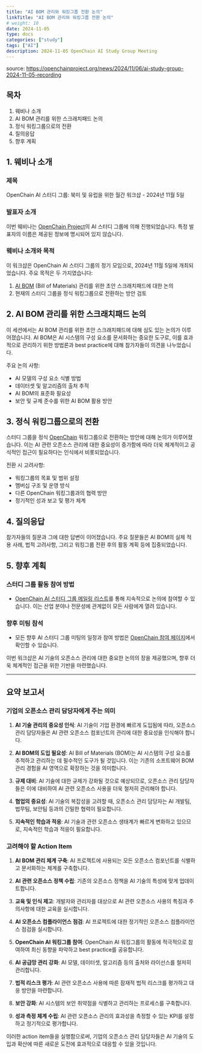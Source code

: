 ```yaml
---
title: "AI BOM 관리와 워킹그룹 전환 논의"
linkTitle: "AI BOM 관리와 워킹그룹 전환 논의"
# weight: 10
date: 2024-11-05
type: docs
categories: ["study"]
tags: ["AI"]
description: 2024-11-05 OpenChain AI Study Group Meeting
---
```


source: https://openchainproject.org/news/2024/11/06/ai-study-group-2024-11-05-recording


## 목차
1. 웨비나 소개
2. AI BOM 관리를 위한 스크래치패드 논의
3. 정식 워킹그룹으로의 전환
4. 질의응답
5. 향후 계획

## 1. 웨비나 소개

### 제목
OpenChain AI 스터디 그룹: 북미 및 유럽을 위한 월간 워크샵 - 2024년 11월 5일

### 발표자 소개
이번 웨비나는 [OpenChain Project](https://www.openchainproject.org/)의 AI 스터디 그룹에 의해 진행되었습니다. 특정 발표자의 이름은 제공된 정보에 명시되어 있지 않습니다.

### 웨비나 소개와 목적
이 워크샵은 OpenChain AI 스터디 그룹의 정기 모임으로, 2024년 11월 5일에 개최되었습니다. 주요 목적은 두 가지였습니다:
1. [AI BOM](https://www.linuxfoundation.org/research/ai-bom) (Bill of Materials) 관리를 위한 초안 스크래치패드에 대한 논의
2. 현재의 스터디 그룹을 정식 워킹그룹으로 전환하는 방안 검토

## 2. AI BOM 관리를 위한 스크래치패드 논의

이 세션에서는 AI BOM 관리를 위한 초안 스크래치패드에 대해 심도 있는 논의가 이루어졌습니다. AI BOM은 AI 시스템의 구성 요소를 문서화하는 중요한 도구로, 이를 효과적으로 관리하기 위한 방법론과 best practice에 대해 참가자들이 의견을 나누었습니다.

주요 논의 사항:
- AI 모델의 구성 요소 식별 방법
- 데이터셋 및 알고리즘의 출처 추적
- AI BOM의 표준화 필요성
- 보안 및 규제 준수를 위한 AI BOM 활용 방안

## 3. 정식 워킹그룹으로의 전환

스터디 그룹을 정식 [OpenChain](https://www.openchainproject.org/) 워킹그룹으로 전환하는 방안에 대해 논의가 이루어졌습니다. 이는 AI 관련 오픈소스 관리에 대한 중요성이 증가함에 따라 더욱 체계적이고 공식적인 접근이 필요하다는 인식에서 비롯되었습니다.

전환 시 고려사항:
- 워킹그룹의 목표 및 범위 설정
- 멤버십 구조 및 운영 방식
- 다른 OpenChain 워킹그룹과의 협력 방안
- 정기적인 성과 보고 및 평가 체계

## 4. 질의응답

참가자들의 질문과 그에 대한 답변이 이어졌습니다. 주요 질문들은 AI BOM의 실제 적용 사례, 법적 고려사항, 그리고 워킹그룹 전환 후의 활동 계획 등에 집중되었습니다.

## 5. 향후 계획

### 스터디 그룹 활동 참여 방법
- [OpenChain AI 스터디 그룹 메일링 리스트](https://lists.openchainproject.org/g/ai)를 통해 지속적으로 논의에 참여할 수 있습니다. 이는 산업 분야나 전문성에 관계없이 모든 사람에게 열려 있습니다.

### 향후 미팅 참석
- 모든 향후 AI 스터디 그룹 미팅의 일정과 참여 방법은 [OpenChain 참여 페이지](https://www.openchainproject.org/participate)에서 확인할 수 있습니다.

이번 워크샵은 AI 기술의 오픈소스 관리에 대한 중요한 논의의 장을 제공했으며, 향후 더욱 체계적인 접근을 위한 기반을 마련했습니다.

---

## 요약 보고서

### 기업의 오픈소스 관리 담당자에게 주는 의미

1. **AI 기술 관리의 중요성 인식**: AI 기술이 기업 환경에 빠르게 도입됨에 따라, 오픈소스 관리 담당자들은 AI 관련 오픈소스 컴포넌트의 관리에 대한 중요성을 인식해야 합니다.

2. **AI BOM의 도입 필요성**: AI Bill of Materials (BOM)는 AI 시스템의 구성 요소를 추적하고 관리하는 데 필수적인 도구가 될 것입니다. 이는 기존의 소프트웨어 BOM 관리 경험을 AI 영역으로 확장하는 것을 의미합니다.

3. **규제 대비**: AI 기술에 대한 규제가 강화될 것으로 예상되므로, 오픈소스 관리 담당자들은 이에 대비하여 AI 관련 오픈소스 사용을 더욱 철저히 관리해야 합니다.

4. **협업의 중요성**: AI 기술의 복잡성을 고려할 때, 오픈소스 관리 담당자는 AI 개발팀, 법무팀, 보안팀 등과의 긴밀한 협력이 필요합니다.

5. **지속적인 학습과 적응**: AI 기술과 관련 오픈소스 생태계가 빠르게 변화하고 있으므로, 지속적인 학습과 적응이 필요합니다.

### 고려해야 할 Action Item

1. **AI BOM 관리 체계 구축**: AI 프로젝트에 사용되는 모든 오픈소스 컴포넌트를 식별하고 문서화하는 체계를 구축합니다.

2. **AI 관련 오픈소스 정책 수립**: 기존의 오픈소스 정책을 AI 기술의 특성에 맞게 업데이트합니다.

3. **교육 및 인식 제고**: 개발자와 관리자를 대상으로 AI 관련 오픈소스 사용의 특징과 주의사항에 대한 교육을 실시합니다.

4. **AI 오픈소스 컴플라이언스 점검**: AI 프로젝트에 대한 정기적인 오픈소스 컴플라이언스 점검을 실시합니다.

5. **OpenChain AI 워킹그룹 참여**: OpenChain AI 워킹그룹의 활동에 적극적으로 참여하여 최신 동향을 파악하고 best practice를 공유합니다.

6. **AI 공급망 관리 강화**: AI 모델, 데이터셋, 알고리즘 등의 출처와 라이선스를 철저히 관리합니다.

7. **법적 리스크 평가**: AI 관련 오픈소스 사용에 따른 잠재적 법적 리스크를 평가하고 대응 방안을 마련합니다.

8. **보안 강화**: AI 시스템의 보안 취약점을 식별하고 관리하는 프로세스를 구축합니다.

9. **성과 측정 체계 수립**: AI 관련 오픈소스 관리의 효과성을 측정할 수 있는 KPI를 설정하고 정기적으로 평가합니다.

이러한 action item들을 실행함으로써, 기업의 오픈소스 관리 담당자들은 AI 기술의 도입과 확산에 따른 새로운 도전에 효과적으로 대응할 수 있을 것입니다.
